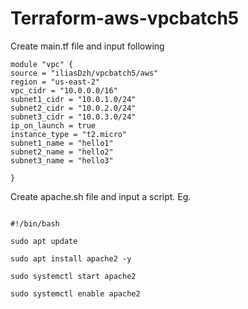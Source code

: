 # Terraform-aws-vpcbatch5

Create main.tf file and input following 

```hcl
module "vpc" {
source = "iliasDzh/vpcbatch5/aws"
region = "us-east-2"
vpc_cidr = "10.0.0.0/16"
subnet1_cidr = "10.0.1.0/24"
subnet2_cidr = "10.0.2.0/24"
subnet3_cidr = "10.0.3.0/24"
ip_on_launch = true
instance_type = "t2.micro"
subnet1_name = "hello1"
subnet2_name = "hello2"
subnet3_name = "hello3"

}
```
Create apache.sh file and input a script. Eg.
```hcl

#!/bin/bash

sudo apt update 

sudo apt install apache2 -y

sudo systemctl start apache2 

sudo systemctl enable apache2 
```